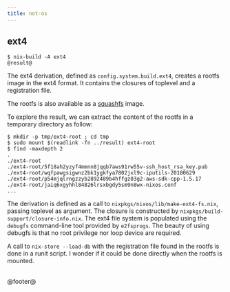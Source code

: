 ```yaml
---
title: not-os
---
```


## ext4

```
$ nix-build -A ext4
@result@
```

The ext4 derivation, defined as `config.system.build.ext4`, creates a rootfs
image in the ext4 format. It contains the closures of toplevel and a
registration file.

The rootfs is also available as a [squashfs](rootfs.html) image.

To explore the result, we can extract the content of the rootfs in a temporary
directory as follow:

```
$ mkdir -p tmp/ext4-root ; cd tmp
$ sudo mount $(readlink -fn ../result) ext4-root
$ find -maxdepth 2
.
./ext4-root
./ext4-root/5f18ah2yzyf4mmnn8jqqb7aws91rw55v-ssh_host_rsa_key.pub
./ext4-root/wqfpawgsigwnz2bk1ygkfya7802jxl9c-iputils-20180629
./ext4-root/p54mjqlrngzzyb2892489b4hffgz03g2-aws-sdk-cpp-1.5.17
./ext4-root/jaiq6xgyhhl84826lrsxbgdy5sm9n8wx-nixos.conf
...
```

The derivation is defined as a call to `nixpkgs/nixos/lib/make-ext4-fs.nix`,
passing toplevel as argument. The closure is constructed by
`nixpkgs/build-support/closure-info.nix`. The ext4 file system is populated
using the `debugfs` command-line tool provided by `e2fsprogs`. The beauty of
using debugfs is that no root privilege nor loop device are required.

A call to `nix-store --load-db` with the registration file found in the rootfs
is done in a runit script. I wonder if it could be done directly when the
rootfs is mounted.


<br />
@footer@
